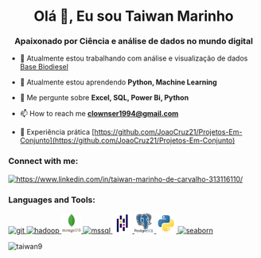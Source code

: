 <h1 align="center">Olá 👋, Eu sou Taiwan Marinho</h1>
<h3 align="center">Apaixonado por Ciência e análise de dados no mundo digital</h3>

- 🔭 Atualmente estou trabalhando com análise e visualização de dados [Base Biodiesel](https://github.com/Taiwan9/BaseBiodiesel)

- 🌱 Atualmente estou aprendendo **Python, Machine Learning**

- 💬 Me pergunte sobre **Excel, SQL, Power Bi, Python**

- 📫 How to reach me **clownser1994@gmail.com**

- 📄 Experiência prática [https://github.com/JoaoCruz21/Projetos-Em-Conjunto](https://github.com/JoaoCruz21/Projetos-Em-Conjunto)

<h3 align="left">Connect with me:</h3>
<p align="left">
<a href="https://linkedin.com/in/https://www.linkedin.com/in/taiwan-marinho-de-carvalho-313116110/" target="blank"><img align="center" src="https://raw.githubusercontent.com/rahuldkjain/github-profile-readme-generator/master/src/images/icons/Social/linked-in-alt.svg" alt="https://www.linkedin.com/in/taiwan-marinho-de-carvalho-313116110/" height="30" width="40" /></a>
</p>

<h3 align="left">Languages and Tools:</h3>
<p align="left"> <a href="https://git-scm.com/" target="_blank" rel="noreferrer"> <img src="https://www.vectorlogo.zone/logos/git-scm/git-scm-icon.svg" alt="git" width="40" height="40"/> </a> <a href="https://hadoop.apache.org/" target="_blank" rel="noreferrer"> <img src="https://www.vectorlogo.zone/logos/apache_hadoop/apache_hadoop-icon.svg" alt="hadoop" width="40" height="40"/> </a> <a href="https://www.mongodb.com/" target="_blank" rel="noreferrer"> <img src="https://raw.githubusercontent.com/devicons/devicon/master/icons/mongodb/mongodb-original-wordmark.svg" alt="mongodb" width="40" height="40"/> </a> <a href="https://www.microsoft.com/en-us/sql-server" target="_blank" rel="noreferrer"> <img src="https://www.svgrepo.com/show/303229/microsoft-sql-server-logo.svg" alt="mssql" width="40" height="40"/> </a> <a href="https://pandas.pydata.org/" target="_blank" rel="noreferrer"> <img src="https://raw.githubusercontent.com/devicons/devicon/2ae2a900d2f041da66e950e4d48052658d850630/icons/pandas/pandas-original.svg" alt="pandas" width="40" height="40"/> </a> <a href="https://www.postgresql.org" target="_blank" rel="noreferrer"> <img src="https://raw.githubusercontent.com/devicons/devicon/master/icons/postgresql/postgresql-original-wordmark.svg" alt="postgresql" width="40" height="40"/> </a> <a href="https://www.python.org" target="_blank" rel="noreferrer"> <img src="https://raw.githubusercontent.com/devicons/devicon/master/icons/python/python-original.svg" alt="python" width="40" height="40"/> </a> <a href="https://seaborn.pydata.org/" target="_blank" rel="noreferrer"> <img src="https://seaborn.pydata.org/_images/logo-mark-lightbg.svg" alt="seaborn" width="40" height="40"/> </a> </p>

<p><img align="center" src="https://github-readme-stats.vercel.app/api/top-langs?username=taiwan9&show_icons=true&locale=en&layout=compact" alt="taiwan9" /></p>
